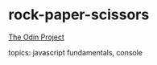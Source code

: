 # rock-paper-scissors
[The Odin Project](https://www.theodinproject.com/)

topics: javascript fundamentals, console